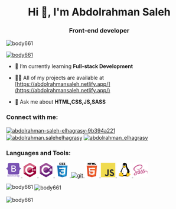 <h1 align="center">Hi 👋, I'm Abdolrahman Saleh</h1>
<h3 align="center">Front-end developer</h3>

<p align="left"> <img src="https://komarev.com/ghpvc/?username=body661&label=Profile%20views&color=0e75b6&style=flat" alt="body661" /> </p>

<p align="left"> <a href="https://github.com/ryo-ma/github-profile-trophy"> <img src="https://github-profile-trophy.vercel.app/?username=body661" alt="body661" /></a> </p>

- 🌱 I’m currently learning **Full-stack Development**

- 👨‍💻 All of my projects are available at [https://abdolrahmansaleh.netlify.app/](https://abdolrahmansaleh.netlify.app/)

- 💬 Ask me about **HTML,CSS,JS,SASS**

<h3 align="left">Connect with me:</h3>
<p align="left">
<a href="https://linkedin.com/in/abdolrahman-saleh-elhagrasy-9b394a221" target="blank"><img align="center" src="https://raw.githubusercontent.com/rahuldkjain/github-profile-readme-generator/master/src/images/icons/Social/linked-in-alt.svg" alt="abdolrahman-saleh-elhagrasy-9b394a221" height="30" width="40" /></a>
<a href="https://fb.com/abdolrahman.salehelhagrasy" target="blank"><img align="center" src="https://raw.githubusercontent.com/rahuldkjain/github-profile-readme-generator/master/src/images/icons/Social/facebook.svg" alt="abdolrahman.salehelhagrasy" height="30" width="40" /></a>
<a href="https://instagram.com/abdolrahman_elhagrasy" target="blank"><img align="center" src="https://raw.githubusercontent.com/rahuldkjain/github-profile-readme-generator/master/src/images/icons/Social/instagram.svg" alt="abdolrahman_elhagrasy" height="30" width="40" /></a>
</p>

<h3 align="left">Languages and Tools:</h3>
<p align="left"> <a href="https://getbootstrap.com" target="_blank" rel="noreferrer"> <img src="https://raw.githubusercontent.com/devicons/devicon/master/icons/bootstrap/bootstrap-plain-wordmark.svg" alt="bootstrap" width="40" height="40"/> </a> <a href="https://www.w3schools.com/cpp/" target="_blank" rel="noreferrer"> <img src="https://raw.githubusercontent.com/devicons/devicon/master/icons/cplusplus/cplusplus-original.svg" alt="cplusplus" width="40" height="40"/> </a> <a href="https://www.w3schools.com/cs/" target="_blank" rel="noreferrer"> <img src="https://raw.githubusercontent.com/devicons/devicon/master/icons/csharp/csharp-original.svg" alt="csharp" width="40" height="40"/> </a> <a href="https://www.w3schools.com/css/" target="_blank" rel="noreferrer"> <img src="https://raw.githubusercontent.com/devicons/devicon/master/icons/css3/css3-original-wordmark.svg" alt="css3" width="40" height="40"/> </a> <a href="https://git-scm.com/" target="_blank" rel="noreferrer"> <img src="https://www.vectorlogo.zone/logos/git-scm/git-scm-icon.svg" alt="git" width="40" height="40"/> </a> <a href="https://www.w3.org/html/" target="_blank" rel="noreferrer"> <img src="https://raw.githubusercontent.com/devicons/devicon/master/icons/html5/html5-original-wordmark.svg" alt="html5" width="40" height="40"/> </a> <a href="https://developer.mozilla.org/en-US/docs/Web/JavaScript" target="_blank" rel="noreferrer"> <img src="https://raw.githubusercontent.com/devicons/devicon/master/icons/javascript/javascript-original.svg" alt="javascript" width="40" height="40"/> </a> <a href="https://www.linux.org/" target="_blank" rel="noreferrer"> <img src="https://raw.githubusercontent.com/devicons/devicon/master/icons/linux/linux-original.svg" alt="linux" width="40" height="40"/> </a> <a href="https://sass-lang.com" target="_blank" rel="noreferrer"> <img src="https://raw.githubusercontent.com/devicons/devicon/master/icons/sass/sass-original.svg" alt="sass" width="40" height="40"/> </a> </p>

<p><img align="left" src="https://github-readme-stats.vercel.app/api/top-langs?username=body661&show_icons=true&locale=en&layout=compact" alt="body661" /></p>

<p>&nbsp;<img align="center" src="https://github-readme-stats.vercel.app/api?username=body661&show_icons=true&locale=en" alt="body661" /></p>

<p><img align="center" src="https://github-readme-streak-stats.herokuapp.com/?user=body661&" alt="body661" /></p>
